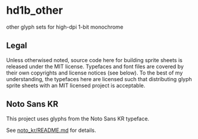 # hd1b_other

other glyph sets for high-dpi 1-bit monochrome


## Legal

Unless otherwised noted, source code here for building sprite sheets is released under
the MIT license. Typefaces and font files are covered by their own copyrights and
license notices (see below). To the best of my understanding, the typefaces here are
licensed such that distributing glyph sprite sheets with an MIT licensed project is
acceptable.


## Noto Sans KR

This project uses glyphs from the Noto Sans KR typeface.

See [noto_kr/README.md](noto_kr/README.md) for details.
